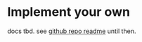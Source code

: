 # Implement your own

docs tbd. see [github repo readme](https://github.com/skrapeit/skrape.it/blob/master/README.md) until then. 

